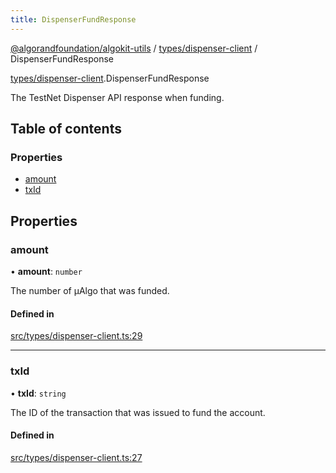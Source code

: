 ```yaml
---
title: DispenserFundResponse
---
```

[@algorandfoundation/algokit-utils](/reference/algokit-utils-ts/api/readme/) / [types/dispenser-client](/reference/algokit-utils-ts/api/modules/types_dispenser_client/) / DispenserFundResponse



[types/dispenser-client](/reference/algokit-utils-ts/api/modules/types_dispenser_client/).DispenserFundResponse

The TestNet Dispenser API response when funding.

## Table of contents

### Properties

- [amount](#amount)
- [txId](#txid)

## Properties

### amount

• **amount**: `number`

The number of µAlgo that was funded.

#### Defined in

[src/types/dispenser-client.ts:29](https://github.com/algorandfoundation/algokit-utils-ts/blob/main/src/types/dispenser-client.ts#L29)

___

### txId

• **txId**: `string`

The ID of the transaction that was issued to fund the account.

#### Defined in

[src/types/dispenser-client.ts:27](https://github.com/algorandfoundation/algokit-utils-ts/blob/main/src/types/dispenser-client.ts#L27)